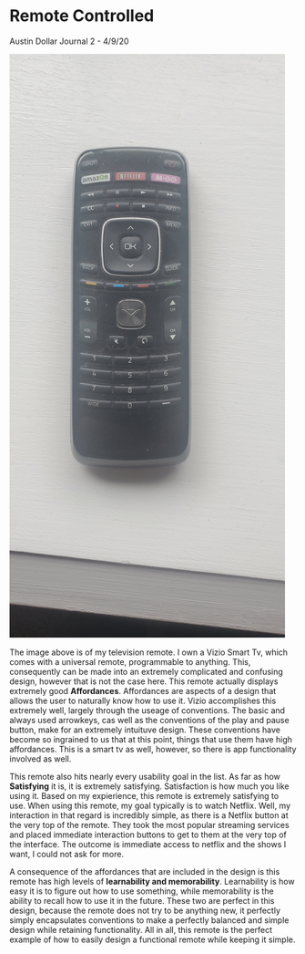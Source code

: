 # Remote Controlled 

Austin Dollar Journal 2 - 4/9/20



![Picture of my Remote](https://github.com/UsabilityEngineering/uxportfolio-a-ddollar-cs/blob/master/assets/remote.jpg "Picture of My Remote")

The image above is of my television remote. I own a Vizio Smart Tv, which comes with a universal remote, programmable to anything. This, consequently can be made into an extremely complicated and confusing design, however that is not the case here. This remote actually displays extremely good **Affordances**. Affordances are aspects of a design that allows the user to naturally know how to use it. Vizio accomplishes this extremely well, largely through the useage of conventions. The basic and always used arrowkeys, cas well as the conventions of the play and pause button, make for an extremely intuituve design. These conventions have become so ingrained to us that at this point, things that use them have high affordances. This is a smart tv as well, however, so there is app functionality involved as well. 

This remote also hits nearly every usability goal in the list. As far as how **Satisfying** it is, it is extremely satisfying. Satisfaction is how much you like using it. Based on my expierience, this remote is extremely satisfying to use. When using this remote, my goal typically is to watch Netflix. Well, my interaction in that regard is incredibly simple, as there is a Netflix button at the very top of the remote. They took the most popular streaming services and placed immediate interaction buttons to get to them at the very top of the interface. The outcome is immediate access to netflix and the shows I want, I could not ask for more. 

A consequence of the affordances that are included in the design is this remote has high levels of **learnability and memorability**. Learnability is how easy it is to figure out how to use something, while memorability is the ability to recall how to use it in the future. These two are perfect in this design, because the remote does not try to be anything new, it perfectly simply encapsulates conventions to make a perfectly balanced and simple design while retaining functionality. All in all, this remote is the perfect example of how to easily design a functional remote while keeping it simple.



